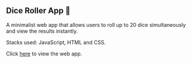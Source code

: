 ## Dice Roller App 🎲

A minimalist web app that allows users to roll up to 20 dice simultaneously and view the results instantly.

Stacks used: JavaScript, HTML and CSS.

Click [here](https://slvgabriel-dice-roll-app.netlify.app/) to view the web app.
